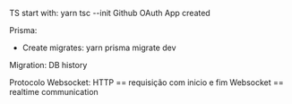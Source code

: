 TS start with: yarn tsc --init
Github OAuth App created

Prisma:
- Create migrates: yarn prisma migrate dev

Migration: DB history

Protocolo Websocket:
HTTP == requisição com inicio e fim
Websocket == realtime communication
